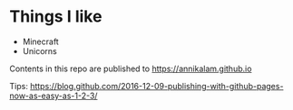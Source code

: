 # Things I like

  * Minecraft
  * Unicorns

Contents in this repo are published to https://annikalam.github.io

Tips: https://blog.github.com/2016-12-09-publishing-with-github-pages-now-as-easy-as-1-2-3/
